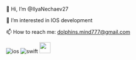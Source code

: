 
 

👋 Hi, I’m @IlyaNechaev27

👀 I’m interested in IOS development

📫 How to reach me: dolphins.mind777@gmail.com


![ios](https://img.shields.io/badge/iOS-000000?style=for-the-badge&logo=ios&logoColor=white)
![swift](https://img.shields.io/badge/Swift-FA7343?style=for-the-badge&logo=swift&logoColor=white)
<img src="https://avatars.githubusercontent.com/u/7774181?s=280&v=4" width="30">
